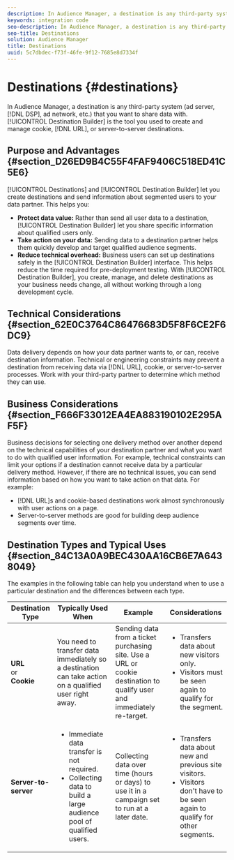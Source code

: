 ```yaml
---
description: In Audience Manager, a destination is any third-party system (ad server, DSP, ad network, etc.) that you want to share data with. Destination Builder is the tool you used to create and manage cookie, URL, or server-to-server destinations.
keywords: integration code
seo-description: In Audience Manager, a destination is any third-party system (ad server, DSP, ad network, etc.) that you want to share data with. Destination Builder is the tool you used to create and manage cookie, URL, or server-to-server destinations.
seo-title: Destinations
solution: Audience Manager
title: Destinations
uuid: 5c7dbdec-f73f-46fe-9f12-7685e8d7334f
---
```


# Destinations {#destinations}

In Audience Manager, a destination is any third-party system (ad server, [!DNL DSP], ad network, etc.) that you want to share data with. [!UICONTROL Destination Builder] is the tool you used to create and manage cookie, [!DNL URL], or server-to-server destinations.

## Purpose and Advantages {#section_D26ED9B4C55F4FAF9406C518ED41C5E6}

<!-- c_destinations.xml -->

[!UICONTROL Destinations] and [!UICONTROL Destination Builder] let you create destinations and send information about segmented users to your data partner. This helps you:

* **Protect data value:** Rather than send all user data to a destination, [!UICONTROL Destination Builder] let you share specific information about qualified users only.
* **Take action on your data:** Sending data to a destination partner helps them quickly develop and target qualified audience segments.
* **Reduce technical overhead:** Business users can set up destinations safely in the [!UICONTROL Destination Builder] interface. This helps reduce the time required for pre-deployment testing. With [!UICONTROL Destination Builder], you create, manage, and delete destinations as your business needs change, all without working through a long development cycle.

## Technical Considerations {#section_62E0C3764C86476683D5F8F6CE2F6DC9}

<!-- destination-delivery-methods.xml -->

Data delivery depends on how your data partner wants to, or can, receive destination information. Technical or engineering constraints may prevent a destination from receiving data via [!DNL URL], cookie, or server-to-server processes. Work with your third-party partner to determine which method they can use.

## Business Considerations {#section_F666F33012EA4EA883190102E295AF5F}

Business decisions for selecting one delivery method over another depend on the technical capabilities of your destination partner and what you want to do with qualified user information. For example, technical constraints can limit your options if a destination cannot receive data by a particular delivery method. However, if there are no technical issues, you can send information based on how you want to take action on that data. For example:

* [!DNL URL]s and cookie-based destinations work almost synchronously with user actions on a page.
* Server-to-server methods are good for building deep audience segments over time.

## Destination Types and Typical Uses {#section_84C13A0A9BEC430AA16CB6E7A6438049}

The examples in the following table can help you understand when to use a particular destination and the differences between each type.

<table id="table_1510DBC812BB4DABAB3E009583C6B423"> 
 <thead> 
  <tr> 
   <th colname="col1" class="entry"> Destination Type </th> 
   <th colname="col2" class="entry"> Typically Used When </th> 
   <th colname="col3" class="entry"> Example </th> 
   <th colname="col4" class="entry"> Considerations </th> 
  </tr> 
 </thead>
 <tbody> 
  <tr> 
   <td colname="col1"> <b>URL</b><br> or<br> <b>Cookie</b> </td> 
   <td colname="col2" morerows="1"> You need to transfer data immediately so a destination can take action on a qualified user right away. </td>
   <td colname="col3" morerows="1"> Sending data from a ticket purchasing site. Use a URL or cookie destination to qualify user and immediately re-target. </td> 
   <td colname="col4" morerows="1"> 
    <ul id="ul_92FF3164AEA749D58938784BAA5CFA17"> 
     <li id="li_1857F829FD634F68BB6DCCE2FF7FBFA7">Transfers data about new visitors only. </li>
     <li id="li_C0541B2ABB6F4DC49DF1373E62E8BD20">Visitors must be seen again to qualify for the segment. </li>
    </ul> </td>
  </tr>
  <tr> 
   <td colname="col1"> <b>Server-to-server</b> </td>
   <td colname="col2"> 
    <ul id="ul_64F3938944EA4BD98F26BE60DB51D585"> 
     <li id="li_AF63E5AE8E0747FA8A8EAD84B26FE20A">Immediate data transfer is not required. </li> 
     <li id="li_90C7CEE7871844619462D19781A4E567">Collecting data to build a large audience pool of qualified users. </li>
    </ul> </td> 
   <td colname="col3"> Collecting data over time (hours or days) to use it in a campaign set to run at a later date. </td>
   <td colname="col4"> 
    <ul id="ul_0F15F2A88888466F8DBEFE3BCADDE28E"> 
     <li id="li_D16F682745124A71BF127D118077C99B">Transfers data about new and previous site visitors. </li>
     <li id="li_E58366168184443DA69B430B7ABBCE9A">Visitors don't have to be seen again to qualify for other segments. </li>
    </ul> </td>
  </tr>
 </tbody>
</table>